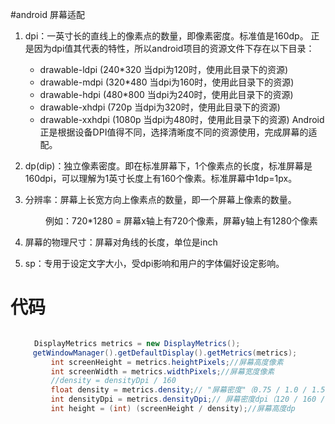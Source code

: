 #android 屏幕适配
1. dpi：一英寸长的直线上的像素点的数量，即像素密度。标准值是160dp。
   正是因为dpi值其代表的特性，所以android项目的资源文件下存在以下目录：
     * drawable-ldpi (240*320 当dpi为120时，使用此目录下的资源)
     * drawable-mdpi (320*480 当dpi为160时，使用此目录下的资源)
     * drawable-hdpi (480*800 当dpi为240时，使用此目录下的资源)
     * drawable-xhdpi (720p 当dpi为320时，使用此目录下的资源)
     * drawable-xxhdpi (1080p 当dpi为480时，使用此目录下的资源)
Android正是根据设备DPI值得不同，选择清晰度不同的资源使用，完成屏幕的适配。


2. dp(dip)：独立像素密度。即在标准屏幕下，1个像素点的长度，标准屏幕是160dpi，可以理解为1英寸长度上有160个像素。标准屏幕中1dp=1px。


3. 分辨率：屏幕上长宽方向上像素点的数量，即一个屏幕上像素的数量。

　　　　例如：720*1280 = 屏幕x轴上有720个像素，屏幕y轴上有1280个像素

4. 屏幕的物理尺寸：屏幕对角线的长度，单位是inch

5. sp：专用于设定文字大小，受dpi影响和用户的字体偏好设定影响。

# 代码
```java

 　　 DisplayMetrics metrics = new DisplayMetrics();
     getWindowManager().getDefaultDisplay().getMetrics(metrics);
         int screenHeight = metrics.heightPixels;//屏幕高度像素
         int screenWidth = metrics.widthPixels;//屏幕宽度像素
         //density = densityDpi / 160
         float density = metrics.density;// "屏幕密度"（0.75 / 1.0 / 1.5）
         int densityDpi = metrics.densityDpi;// 屏幕密度dpi（120 / 160 / 240）每一英寸的屏幕所包含的像素数.值越高的设备，其屏幕显示画面的效果也就越精细
         int height = (int) (screenHeight / density);//屏幕高度dp

```
